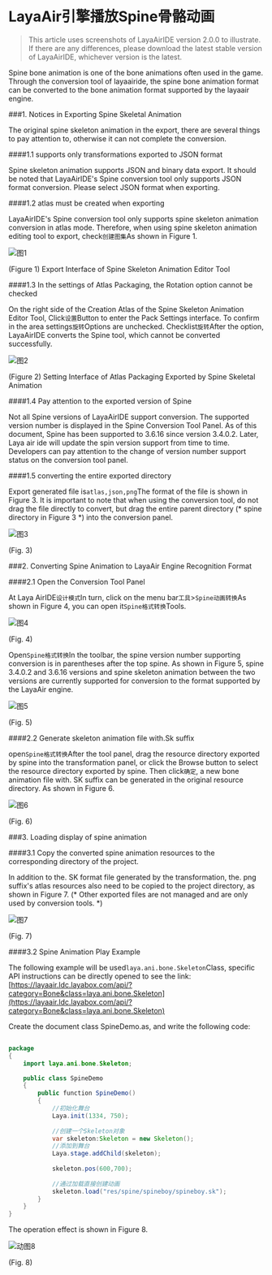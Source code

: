 # LayaAir引擎播放Spine骨骼动画

> This article uses screenshots of LayaAirIDE version 2.0.0 to illustrate. If there are any differences, please download the latest stable version of LayaAirIDE, whichever version is the latest.

Spine bone animation is one of the bone animations often used in the game. Through the conversion tool of layaairide, the spine bone animation format can be converted to the bone animation format supported by the layaair engine.



###1. Notices in Exporting Spine Skeletal Animation

The original spine skeleton animation in the export, there are several things to pay attention to, otherwise it can not complete the conversion.

####1.1 supports only transformations exported to JSON format

Spine skeleton animation supports JSON and binary data export. It should be noted that LayaAirIDE's Spine conversion tool only supports JSON format conversion. Please select JSON format when exporting.

####1.2 atlas must be created when exporting

LayaAirIDE's Spine conversion tool only supports spine skeleton animation conversion in atlas mode. Therefore, when using spine skeleton animation editing tool to export, check`创建图集`As shown in Figure 1.

![图1](img/1.png) 


(Figure 1) Export Interface of Spine Skeleton Animation Editor Tool

####1.3 In the settings of Atlas Packaging, the Rotation option cannot be checked

On the right side of the Creation Atlas of the Spine Skeleton Animation Editor Tool, Click`设置`Button to enter the Pack Settings interface. To confirm in the area settings`旋转`Options are unchecked. Checklist`旋转`After the option, LayaAirIDE converts the Spine tool, which cannot be converted successfully.

![图2](img/2.png) 


(Figure 2) Setting Interface of Atlas Packaging Exported by Spine Skeletal Animation

####1.4 Pay attention to the exported version of Spine

Not all Spine versions of LayaAirIDE support conversion. The supported version number is displayed in the Spine Conversion Tool Panel. As of this document, Spine has been supported to 3.6.16 since version 3.4.0.2. Later, Laya air ide will update the spin version support from time to time. Developers can pay attention to the change of version number support status on the conversion tool panel.

####1.5 converting the entire exported directory

Export generated file is`atlas,json,png`The format of the file is shown in Figure 3. It is important to note that when using the conversion tool, do not drag the file directly to convert, but drag the entire parent directory (* spine directory in Figure 3 *) into the conversion panel.

![图3](img/3.png) 


(Fig. 3)



###2. Converting Spine Animation to LayaAir Engine Recognition Format

####2.1 Open the Conversion Tool Panel

At Laya AirIDE`设计模式`In turn, click on the menu bar`工具`>`Spine动画转换`As shown in Figure 4, you can open it`Spine格式转换`Tools.

![图4](img/4.png) 


(Fig. 4)


Open`Spine格式转换`In the toolbar, the spine version number supporting conversion is in parentheses after the top spine. As shown in Figure 5, spine 3.4.0.2 and 3.6.16 versions and spine skeleton animation between the two versions are currently supported for conversion to the format supported by the LayaAir engine.

![图5](img/5.png) 


(Fig. 5)




####2.2 Generate skeleton animation file with.Sk suffix

open`Spine格式转换`After the tool panel, drag the resource directory exported by spine into the transformation panel, or click the Browse button to select the resource directory exported by spine. Then click`确定`, a new bone animation file with. SK suffix can be generated in the original resource directory. As shown in Figure 6.

![图6](img/6.png) 


(Fig. 6)



###3. Loading display of spine animation

####3.1 Copy the converted spine animation resources to the corresponding directory of the project.

In addition to the. SK format file generated by the transformation, the. png suffix's atlas resources also need to be copied to the project directory, as shown in Figure 7. (* Other exported files are not managed and are only used by conversion tools. *)

![图7](img/7.png) 


(Fig. 7)

####3.2 Spine Animation Play Example

The following example will be used`laya.ani.bone.Skeleton`Class, specific API instructions can be directly opened to see the link:[https://layaair.ldc.layabox.com/api/?category=Bone&class=laya.ani.bone.Skeleton](https://layaair.ldc.layabox.com/api/?category=Bone&class=laya.ani.bone.Skeleton)

Create the document class SpineDemo.as, and write the following code:


```java

package
{
	import laya.ani.bone.Skeleton;

	public class SpineDemo
	{
		public function SpineDemo()
		{
			//初始化舞台
			Laya.init(1334, 750);
			
			//创建一个Skeleton对象
			var skeleton:Skeleton = new Skeleton();
			//添加到舞台
			Laya.stage.addChild(skeleton);
			
			skeleton.pos(600,700);
			
			//通过加载直接创建动画
			skeleton.load("res/spine/spineboy/spineboy.sk");
		}
	}
}
```

The operation effect is shown in Figure 8.

![动图8](img/8.gif) 


(Fig. 8)


